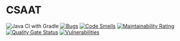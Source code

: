 # CSAAT

![Java CI with Gradle](https://github.com/THISURA97/CSAAT/workflows/Java%20CI%20with%20Gradle/badge.svg)
[![Bugs](https://sonarcloud.io/api/project_badges/measure?project=THISURA97_CSAAT&metric=bugs)](https://sonarcloud.io/dashboard?id=THISURA97_CSAAT)
[![Code Smells](https://sonarcloud.io/api/project_badges/measure?project=THISURA97_CSAAT&metric=code_smells)](https://sonarcloud.io/dashboard?id=THISURA97_CSAAT)
[![Maintainability Rating](https://sonarcloud.io/api/project_badges/measure?project=THISURA97_CSAAT&metric=sqale_rating)](https://sonarcloud.io/dashboard?id=THISURA97_CSAAT)
[![Quality Gate Status](https://sonarcloud.io/api/project_badges/measure?project=THISURA97_CSAAT&metric=alert_status)](https://sonarcloud.io/dashboard?id=THISURA97_CSAAT)
[![Vulnerabilities](https://sonarcloud.io/api/project_badges/measure?project=THISURA97_CSAAT&metric=vulnerabilities)](https://sonarcloud.io/dashboard?id=THISURA97_CSAAT)
